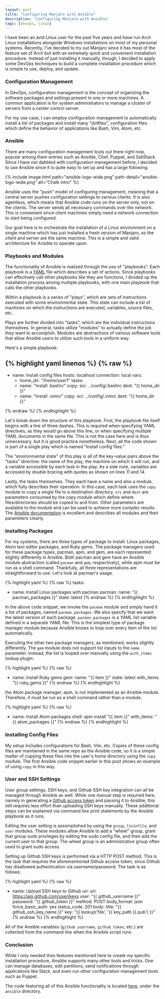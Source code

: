 ```yaml
---
layout: post
title: "Configuring Manjaro with Ansible"
description: "Configuring Manjaro with Ansible"
tags: [devops, linux]
---
```


I have been an avid Linux user for the past five years and have run Arch Linux
installations alongside Windows installations on most of my personal systems.
Recently, I've decided to try out Manjaro since it has most of the feature set
of Arch but with an extremely quick and convenient installation procedure.
Instead of just installing it manually, though, I decided to apply some DevOps
techniques to build a complete installation procedure which is simple to use,
deploy, and update.

### Configuration Management

In DevOps, configuration management is the concept of organizing the software
packages and settings present in one or more machines. A common application is
for system administrators to manage a cluster of servers from a center control
server.

For my use case, I can employ configuration management to automatically install
a list of packages and install many "dotfiles", configuration files which define
the behavior of applications like Bash, Vim, Atom, etc.

### Ansible

There are many configuration management tools out there right now, popular among
them entries such as Ansible, Chef, Puppet, and SaltStack. Since I have not
dabbled with configuration management before, I decided to use Ansible since it
is quite easy to set up and has a large following.

{% include image.html path="ansible-logo-wide.png"
path-detail="ansible-logo-wide.png" alt="Chalk intro" %}

Ansible uses the "push" model of configuring management, meaning that a central
server pushes configuration settings to various clients. It is also agentless,
which means that Ansible code runs on the server only, not on the clients. The
server sends all necessary commands over the network. This is convenient since
client machines simply need a network connection to start being configured.

Our goal here is to orchestrate the installation of a Linux environment on a
single machine which has just installed a fresh version of Manjaro, so the
client and server are the same machine. This is a simple and valid architecture
for Ansible to operate upon.

### Playbooks and Modules

The functionality of Ansible is realized through the use of "playbooks". Each
playbook is a [YAML](https://en.wikipedia.org/wiki/YAML) file which describes a
set of actions. Since playbooks can effectively call other playbooks like they
are functions, I divided up the installation process among multiple playbooks,
with one main playbook that calls the other playbooks.

Within a playbook is a series of "plays", which are sets of instructions
executed with some environmental state. This state can include a list of
machines on which the instructions are executed, variables, source files, etc.

Plays are further divided into "tasks", which are the individual instructions
themselves. In general, tasks utilize "modules" to actually define the job they
want to accomplish. Modules are abstractions of various software tools that
allow Ansible users to utilize such tools in a uniform way.

Here's a simple playbook:

{% highlight yaml linenos %}
{% raw %}
---
- name: Install config files
  hosts: localhost
  connection: local
  vars:
    - home_dir: "/home/user1"
  tasks:
    - name: "Install .bashrc"
      copy:
        src: ../config/.bashrc
        dest: "{{ home_dir }}"
    - name: "Install .vimrc"
      copy:
        src: ../config/.vimrc
        dest: "{{ home_dir }}"

{% endraw %}
{% endhighlight %}

Let's break down the structure of this playbook. First, the playbook file itself
begins with a line of three dashes. This is required when specifying YAML
directives, as they would go above this line, or when specifying multiple YAML
documents in the same file. This is not the case here and is thus unnecessary,
but it is good practice nonetheless. Next, all the code shown is part of a
single play which is named "Install config files."

The "environmental state" of this play is all of the key-value pairs above the
"tasks" directive: the name of the play, the machine on which it will run, and a
variable accessible by each task in the play. As a side note, variables are
accessed by double bracing with quotes as shown on lines 11 and 14.

Lastly, the tasks themselves. They each have a name and also a module, which
fully describes their operation. In this case, each task uses the `copy` module
to copy a single file to a destination directory. `src` and `dest` are
parameters consumed by the copy module which define where files/directories
should be copied to and from. Other parameters are available to the module and
can be used to achieve more complex results. The [Ansible documentation](
https://docs.ansible.com/) is excellent and describes all modules and their
parameters clearly.

### Installing Packages

For my systems, there are three types of package to install: Linux packages,
Atom text editor packages, and Ruby gems. The package managers used for these
package types, pacman, apm, and gem, are each represented slightly differently
in Ansible. Both pacman and gem have an Ansible module abstraction (called
`pacman` and `gem`, respectively), while apm must be run as a shell command.
Thankfully, all three representations are straightforward to use. Let's look at
pacman's usage.

{% highlight yaml %}
{% raw %}
  tasks:
  - name: Install Linux packages with pacman
    pacman:
        name: "{{ pacman_packages }}"
        state: latest
{% endraw %}
{% endhighlight %}

In the above code snippet, we invoke the `pacman` module and simply hand it a
list of packages, named `pacman_packages`. We also specify that we want the
latest version of each package. `pacman_packages` is a YAML list variable
defined in a separate YAML file. This is the simplest type of package manager
module because Ansible knows to loop over every item of the list automatically.

Executing the other two package managers, as mentioned, works slightly
differently. The `gem` module does not support list inputs to the `name`
parameter. Instead, the list is looped over manually using the `with_items`
lookup plugin:

{% highlight yaml %}
{% raw %}
  - name: Install Ruby gems
    gem:
        name: "{{ item }}"
        state: latest
    with_items: "{{ ruby_gems }}"
{% endraw %}
{% endhighlight %}

the Atom package manager, apm, is not implemented as an Ansible module.
Therefore, it must be run as a shell command rather than a module.

{% highlight yaml %}
{% raw %}
  - name: Install Atom packages
    shell: apm install "{{ item }}"
    with_items: "{{ atom_packages }}"
{% endraw %}
{% endhighlight %}

### Installing Config Files

My setup includes configurations for Bash, Vim, etc. Copies of these config
files are maintained in the same repo as the Ansible code, so it is a simple
matter of copying these files into the user's home directory using the `copy`
module. The first Ansible code snippet earlier in this post shows an example of
using `copy` in this way.

### User and SSH Settings

User group settings, SSH keys, and Github SSH key integration can all be managed
through Ansible as well. While one manual step is required here, namely in
generating a [Github access token](
https://help.github.com/en/github/authenticating-to-github/creating-a-personal-access-token-for-the-command-line)
and passing it to Ansible, this still requires less effort than uploading SSH
keys manually. These additional steps can be explained via command line print
statements by the Ansible playbook as it runs.

Editing the user setting is assomplished by using the `group`, `lininfile`, and
`user` modules. These modules allow Ansible to add a "wheel" group, grant that
group sudo privileges by editing the sudo config file, and then add the current
user to that group. The wheel group is an administrative group often used to
grant sudo access.

Setting up Github SSH keys is performed via a HTTP POST method. This is the task
that requires the aforementioned Github access token, since Github has
disallowed authentication via username/password. The task is as follows:

{% highlight yaml %}
{% raw %}
  - name: Upload SSH keys to Github
    uri:
        url: https://api.github.com/user/keys
        user: "{{ github_username }}"
        password: "{{ github_token }}"
        method: POST
        body_format: json
        force_basic_auth: yes
        status_code: 201
        body:
            title: "{{ github_ssh_key_name }}"
            key: "{{ lookup('file', '{{ key_path }}.pub') }}"
{% endraw %}
{% endhighlight %}

All of the Ansible variables (`github_username`, `github_token`, etc.) are
collected from the command line when the Ansible script runs.

### Conclusion

While I only needed thes features mentioned here to create my specific
installation procedure, Ansible supports many other tools and tricks. One can
manage databases, edit partitions, send notifications through applications like
Slack, and even run other configuration management tools such as Puppet.

The code featuring all of this Ansible functionality is located
[here](https://github.com/jdtaylor7/workflow), under the `ansible` directory.
